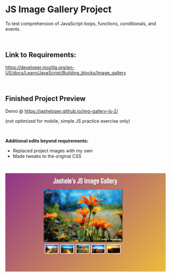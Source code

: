 # JS Image Gallery Project

To test comprehension of JavaScript loops, functions, conditionals, and events.

<br>

## Link to Requirements:

https://developer.mozilla.org/en-US/docs/Learn/JavaScript/Building_blocks/Image_gallery 


<br>


## Finished Project Preview

Demo @ https://jasheloper.github.io/img-gallery-js-2/

(not optimized for mobile, simple JS practice exercise only)

<br>

**Additional edits beyond requirements:**
- Replaced project images with my own
- Made tweaks to the original CSS

<br>

![Image Gallery Preview](project-preview.png)


 